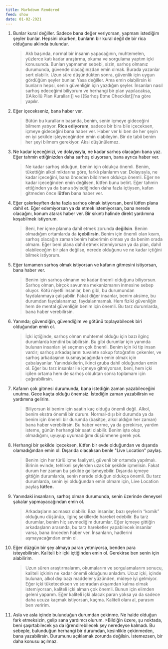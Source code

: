 ```yaml
---
title: Markdown Rendered
feed: show
date: 01-02-2021
---
```

1. Bunlar kural değiller. Sadece bana değer veriyorsan, yapmanı istediğim şeyler bunlar. Hepsini okurken, bunların bir kural değil de bir rica olduğunu aklında bulundur.
	>Aklı başında, normal bir insanın yapacağının, muhtemelen, yüzlerce katı kadar araştırma, okuma ve sorgulama yaptım içki konusunda. Bunları yapmamın sebebi, sizin, sarhoş olmanız durumunda, güvende olacağınızdan emin olmak. Burada yazanlar sert olabilir. Uzun süre düşündükten sonra, güvenlik için uygun gördüğüm şeyler bunlar. Yasa değiller. Ama emin olabilirsin ki bunların hepsi, senin güvenliğin için yazdığım şeyler. İnsanları nasıl sarhoş edeceğimi biliyorum ve herhangi bir plan yapılacaksa, [[Alkollü Plan Kuralları]] ve [[Sarhoş Etme Checklist]]'na göre yapılır.
2.  Eğer içecekseniz, bana haber ver.
	>Bütün bu kuralların başında, benim, senin içmeye gideceğini bilmem yatıyor. **Rica ediyorum**, sadece bir bira bile içeceksen, içmeye gideceğini bana haber ver. Haber ver ki ben de her şeyin en iyi şekilde işleyeceğinden emin olabileyim. Bir de tabii benim her şeyi bilmem gerekiyor. Aksi düşünülemez.
3. Ne kadar içeceğinizi, ve dolayısıyla, ne kadar sarhoş olacağını bana yaz. Eğer tahmin ettiğinizden daha sarhoş oluyorsan, bana ayrıca haber ver.
	>Ne kadar sarhoş olduğun, benim için oldukça önemli. Benim, tükettiğin alkol miktarına göre, farklı planlarım var. Dolayısyla, ne kadar içeceğini, bana önceden bildirmen oldukça önemli. Eğer ne kadar içeceğinden emin değilsen, lütfen bunu belirt. Eğer tahmin ettiğinden ya da bana söylediğinden daha fazla içtiysen, kafan gitmeden önce **lütfen** bana haber ver.
4. Eğer çakırkeyften daha fazla sarhoş olmak istiyorsan, beni lütfen plana dahil et. Eğer edemiyorsan ya da etmek istemiyorsan, bana nerede olacağını, konum atarak haber ver. Bir sıkıntı halinde direkt yardımına koşabilmek istiyorum.
	>Beni, her içme planına dahil etmek zorunda **değilsin**. Benim olmadığım ortamlarda da **içebilirsin**. Benim için önemli olan kısım, sarhoş olacağın zaman benim haberimin olması ya da benim orada olmam. Eğer beni plana dahil etmek istemiyorsan ya da plan, dahil olabileceğim bir plan değilse, nerede olduğunu ve ne kadar içtiğini bilmek istiyorum.
5. Eğer tamamen sarhoş olmak istiyorsan ve kafanın gitmesini istiyorsan, bana haber ver.
    >Benim için sarhoş olmanın ne kadar önemli olduğunu biliyorsun. Sarhoş olman, birçok savunma mekanizmanın inmesine sebep oluyor. Kötü niyetli insanlar, ben gibi, bu durumundan faydalanmaya çalışabilir. Fakat diğer insanlar, benim aksime, bu durumdan faydalanamaz, faydalanmamalı. Hem fiziki güvenliğin hem de mental güvenliğin benim için önemli. Bu tarz durumlarda, bana haber verebilirsin.
6. Yanında; güvendiğin, güvendiğim ve götünü toplayabilecek biri olduğundan emin ol.
    >İçki içtiğinde, sarhoş olman muhtemel olduğu için bazı ilginç durumlarda kendini bulabilirsin. Bu gibi durumlar için yanında bulunan insanları iyi seçmen çok önemli. Benim için iki tip insan vardır; sarhoş arkadaşlarını tuvalete sokup fotoğrafını çekenler, ve sarhoş arkadaşının kusmayacağından emin olmak için çabalayanlar. Yanındakilerin, ikinci gruba dahil olduğundan emin ol. Eğer bu tarz insanlar ile içmeye gitmiyorsan, beni, hem içki içilen ortama hem de sarhoş olduktan sonra toplamam için çağırabilirsin.    
7. Kafanın çok gitmesi durumunda, bana istediğin zaman yazabileceğini unutma. Gece kaçta olduğu önemsiz. İstediğin zaman yazabilirsin ve yardımına gelirim.
   > Biliyorsun ki benim için saatin kaç olduğu önemli değil. Alkol, benim ekstra önemli bir durum. Normal-dışı bir durumda ya da benim için önemli bir durumda (basitçe, alkol aldığın her zaman) bana haber verebilirsin. Bu haber verme, ya da gerekirse, yardım isteme, günün herhangi bir saati olabilir. Benim işte olup olmadığımı, uyuyup uyumadığımı düşünmene gerek yok.
8. Herhangi bir şekilde içeceksen, lütfen bir evde olduğundan ve dışarıda olamadığından emin ol. Dışarıda olacaksan benle "Live Location" paylaş.
   > Benim için her türlü içme faaliyeti, güvenli bir ortamda yapılmalı. Birinin evinde, tehlikeli şeylerden uzak bir şekilde içmelisin. Fakat durum her zaman bu şekilde gelişmeyebilir. Dışarıda içmeye gittiğin durumlarda, senin nerede olduğun oldukça önemli. Bu tarz durumlarda, senin iyi olduğundan emin olmam için, Live Location paylaş **lütfen.**
9. Yanındaki insanların, sarhoş olman durumunda, senin üzerinde deneysel şakalar yapmayacağından emin ol.
    >Arkadaşların acımasız olabilir. Bazı insanlar, bazı şeylerin “komik” olduğunu düşünüp, ilginç şekillerde hareket edebilir. Bu tarz durumlar, benim hiç sevmediğim durumlar. Eğer içmeye gittiğin arkadaşların arasında, bu tarz hareketler yapabilecek insanlar varsa, bana önceden haber ver. İnsanların, hadlerini aşmayacağından emin ol.
10. Eğer düzgün bir şey almaya paran yetmiyorsa, benden para isteyebilirsin. Kaliteli bir içki içtiğinden emin ol. Gerekirse ben senin için alabilirim.
    >Uzun süren araştırmalarım, okumalarım ve sorgulamalarım sonucu, kaliteli içkinin ne kadar önemli olduğunu anladım. Ucuz içki, içinde bulunan, alkol dışı bazı maddeler yüzünden, mideye iyi gelmiyor. Eğer içki tüketeceksen ve sonradan akşamdan kalma olmak istemiyorsan, kaliteli içki alman çok önemli. Bunun için elimden geleni yaparım. Eğer kaliteli içki alacak paran yoksa ya da sadece daha ucuza kaçmak istiyorsan, kaçma. Kaliteli olanı al, parasını ben veririm.
11.  Asla ve asla içinde bulunduğun durumdan çekinme. Ne halde olduğun fark etmeksizin, gelip sana yardımcı olurum.
    >Bildiğin üzere, şu noktada, beni şaşırtabilecek ya da iğrendirebilecek şey neredeyse kalmadı. Bu sebeple, bulunduğun herhangi bir durumdan, kesinlikle çekinmeden, bana yazabilirsin. Durumunu açıklamak zorunda değilsin. İstemezsen, bir daha konusu açılmaz.